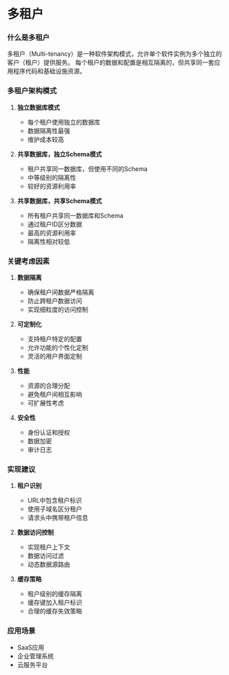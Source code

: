 # 多租户

### 什么是多租户
多租户（Multi-tenancy）是一种软件架构模式，允许单个软件实例为多个独立的客户（租户）提供服务。
每个租户的数据和配置是相互隔离的，但共享同一套应用程序代码和基础设施资源。

### 多租户架构模式

1. **独立数据库模式**
    - 每个租户使用独立的数据库
    - 数据隔离性最强
    - 维护成本较高

2. **共享数据库，独立Schema模式**
    - 租户共享同一数据库，但使用不同的Schema
    - 中等级别的隔离性
    - 较好的资源利用率

3. **共享数据库，共享Schema模式**
    - 所有租户共享同一数据库和Schema
    - 通过租户ID区分数据
    - 最高的资源利用率
    - 隔离性相对较低

### 关键考虑因素

1. **数据隔离**
    - 确保租户间数据严格隔离
    - 防止跨租户数据访问
    - 实现细粒度的访问控制

2. **可定制化**
    - 支持租户特定的配置
    - 允许功能的个性化定制
    - 灵活的用户界面定制

3. **性能**
    - 资源的合理分配
    - 避免租户间相互影响
    - 可扩展性考虑

4. **安全性**
    - 身份认证和授权
    - 数据加密
    - 审计日志

### 实现建议

1. **租户识别**
    - URL中包含租户标识
    - 使用子域名区分租户
    - 请求头中携带租户信息

2. **数据访问控制**
    - 实现租户上下文
    - 数据访问过滤
    - 动态数据源路由

3. **缓存策略**
    - 租户级别的缓存隔离
    - 缓存键加入租户标识
    - 合理的缓存失效策略

### 应用场景
- SaaS应用
- 企业管理系统
- 云服务平台
